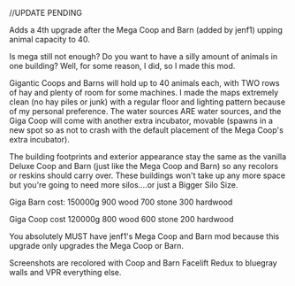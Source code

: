 //UPDATE PENDING

Adds a 4th upgrade after the Mega Coop and Barn (added by jenf1) upping animal capacity to 40.

Is mega still not enough? Do you want to have a silly amount of animals in one building? Well, for some reason, I did, so I made this mod.

Gigantic Coops and Barns will hold up to 40 animals each, with TWO rows of hay and plenty of room for some machines. I made the maps extremely clean (no hay piles or junk) with a regular floor and lighting pattern because of my personal preference. The water sources ARE water sources, and the Giga Coop will come with another extra incubator, movable (spawns in a new spot so as not to crash with the default placement of the Mega Coop's extra incubator).

The building footprints and exterior appearance stay the same as the vanilla Deluxe Coop and Barn (just like the Mega Coop and Barn) so any recolors or reskins should carry over. These buildings won't take up any more space but you're going to need more silos....or just a Bigger Silo Size.

Giga Barn cost:
150000g
900 wood
700 stone
300 hardwood

Giga Coop cost
120000g
800 wood
600 stone
200 hardwood

You absolutely MUST have jenf1's Mega Coop and Barn mod because this upgrade only upgrades the Mega Coop or Barn.

Screenshots are recolored with Coop and Barn Facelift Redux to bluegray walls and VPR everything else. 
